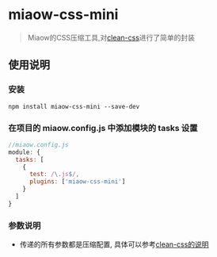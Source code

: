 # miaow-css-mini

> Miaow的CSS压缩工具,对[clean-css](https://www.npmjs.com/package/clean-css)进行了简单的封装

## 使用说明

### 安装

```
npm install miaow-css-mini --save-dev
```

### 在项目的 miaow.config.js 中添加模块的 tasks 设置

```javascript
//miaow.config.js
module: {
  tasks: [
    {
      test: /\.js$/,
      plugins: ['miaow-css-mini']
    }
  ]
}
```

### 参数说明

* 传递的所有参数都是压缩配置, 具体可以参考[clean-css的说明](https://www.npmjs.com/package/clean-css#how-to-use-clean-css-programmatically)
